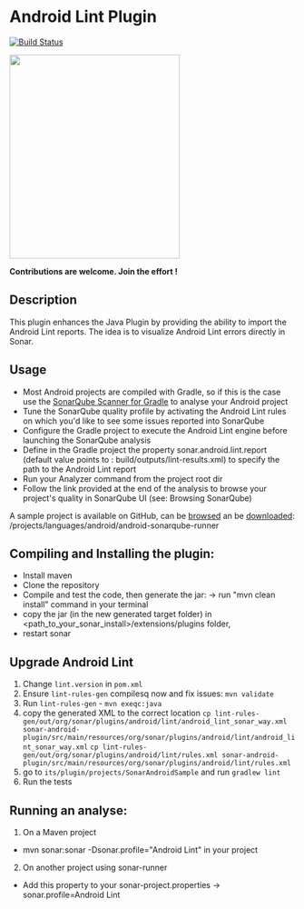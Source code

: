 Android Lint Plugin
===================
[![Build Status](https://api.travis-ci.org/SonarQubeCommunity/sonar-android.svg)](https://travis-ci.org/SonarQubeCommunity/sonar-android)

<img src="https://raw.github.com/SonarSource/sonar-android/master/logo-sonar-android-lint-plugin.png" width="300" height="359"/>

**Contributions are welcome. Join the effort !**

## Description
This plugin enhances the Java Plugin by providing the ability to import the Android Lint reports.
The idea is to visualize Android Lint errors directly in Sonar.

## Usage
* Most Android projects are compiled with Gradle, so if this is the case use the [SonarQube Scanner for Gradle](https://plugins.gradle.org/plugin/org.sonarqube) to analyse your Android project
* Tune the SonarQube quality profile by activating the Android Lint rules on which you'd like to see some issues reported into SonarQube
* Configure the Gradle project to execute the Android Lint engine before launching the SonarQube analysis
* Define in the Gradle project the property sonar.android.lint.report (default value points to : build/outputs/lint-results.xml) to specify the path to the Android Lint report
* Run your Analyzer command from the project root dir
* Follow the link provided at the end of the analysis to browse your project's quality in SonarQube UI (see: Browsing SonarQube)

A sample project is available on GitHub, can be [browsed](https://github.com/SonarSource/sonar-examples/tree/master/projects/languages/android/android-sonarqube-scanner) an be [downloaded](https://github.com/SonarSource/sonar-examples/zipball/master): /projects/languages/android/android-sonarqube-runner

## Compiling and Installing the plugin:
 - Install maven
 - Clone the repository
 - Compile and test the code, then generate the jar:
	-> run "mvn clean install" command in your terminal
 - copy the jar (in the new generated target folder) in <path_to_your_sonar_install>/extensions/plugins folder,
 - restart sonar

## Upgrade Android Lint
 1. Change `lint.version` in `pom.xml`
 2. Ensure `lint-rules-gen` compilesq now and fix issues: `mvn validate`
 3. Run `lint-rules-gen` - `mvn exeqc:java`
 4. copy the generated XML to the correct location
     `cp lint-rules-gen/out/org/sonar/plugins/android/lint/android_lint_sonar_way.xml
     sonar-android-plugin/src/main/resources/org/sonar/plugins/android/lint/android_lint_sonar_way.xml`
     `cp lint-rules-gen/out/org/sonar/plugins/android/lint/rules.xml
     sonar-android-plugin/src/main/resources/org/sonar/plugins/android/lint/rules.xml`
 5. go to `its/plugin/projects/SonarAndroidSample` and run `gradlew lint`
 6. Run the tests

## Running an analyse:
1. On a Maven project
 - mvn sonar:sonar -Dsonar.profile="Android Lint" in your project

2. On another project using sonar-runner
 - Add this property to your sonar-project.properties
  -> sonar.profile=Android Lint

